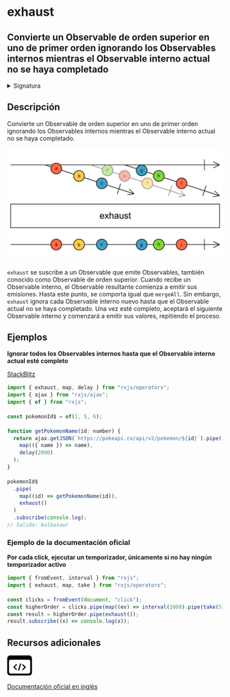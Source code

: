 # exhaust

<h2 class="subtitle"> Convierte un Observable de orden superior en uno de primer orden ignorando los Observables internos mientras el Observable interno actual no se haya completado
</h2>

<details>
<summary>Signatura</summary>

### Firma

`exhaust<T>(): OperatorFunction<any, T>`

### Parámetros

No recibe ningún parámetro.

### Retorna

`OperatorFunction<any, T>`: Un Observable que recibe un Observable de orden superior y propaga el primer Observable hasta que se completa, antes de suscribirse al siguiente Observable.

</details>

## Descripción

Convierte un Observable de orden superior en uno de primer orden ignorando los Observables internos mientras el Observable interno actual no se haya completado.

<img src="assets/images/marble-diagrams/join-creation/exhaust.png" alt="Diagrama de canicas del operador exhaust">

`exhaust` se suscribe a un Observable que emite Observables, también conocido como Observable de orden superior. Cuando recibe un Observable interno, el Observable resultante comienza a emitir sus emisiones. Hasta este punto, se comporta igual que `mergeAll`. Sin embargo, `exhaust` ignora cada Observable interno nuevo hasta que el Observable actual no se haya completado. Una vez esté completo, aceptará el siguiente Observable interno y comenzará a emitir sus valores, repitiendo el proceso.

## Ejemplos

**Ignorar todos los Observables internos hasta que el Observable interno actual esté completo**

<a target="_blank" href="https://stackblitz.com/edit/docu-rxjs-exhaust?file=index.ts">StackBlitz</a>

```javascript
import { exhaust, map, delay } from "rxjs/operators";
import { ajax } from "rxjs/ajax";
import { of } from "rxjs";

const pokemonId$ = of(1, 5, 6);

function getPokemonName(id: number) {
  return ajax.getJSON(`https://pokeapi.co/api/v2/pokemon/${id}`).pipe(
    map(({ name }) => name),
    delay(2000)
  );
}

pokemonId$
  .pipe(
    map((id) => getPokemonName(id)),
    exhaust()
  )
  .subscribe(console.log);
// Salida: bulbasaur
```

### Ejemplo de la documentación oficial

**Por cada click, ejecutar un temporizador, únicamente si no hay ningún temporizador activo**

```javascript
import { fromEvent, interval } from "rxjs";
import { exhaust, map, take } from "rxjs/operators";

const clicks = fromEvent(document, "click");
const higherOrder = clicks.pipe(map((ev) => interval(1000).pipe(take(5))));
const result = higherOrder.pipe(exhaust());
result.subscribe((x) => console.log(x));
```

<div class="additional-section">

## Recursos adicionales

<a class="source-icon" target="_blank" href="https://github.com/ReactiveX/rxjs/blob/master/src/internal/operators/exhaust.ts">
<img src="assets/icons/source-code.png" alt="Source code">
</a>
</div>

<a target="_blank" href="https://rxjs.dev/api/operators/exhaust">Documentación oficial en inglés</a>
